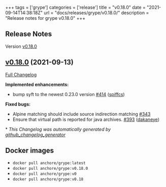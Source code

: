+++
tags = ['grype']
categories = ['release']
title = "v0.18.0"
date = "2021-09-14T14:38:18Z"
url = "docs/releases/grype/v0.18.0/"
description = "Release notes for grype v0.18.0"
+++

## Release Notes

Version [v0.18.0](https://github.com/anchore/grype/releases/tag/v0.18.0)

## [v0.18.0](https://github.com/anchore/grype/tree/v0.18.0) (2021-09-13)

[Full Changelog](https://github.com/anchore/grype/compare/v0.17.0...v0.18.0)

**Implemented enhancements:**

- bump syft to the newest 0.23.0 version  [\#414](https://github.com/anchore/grype/pull/414) ([spiffcs](https://github.com/spiffcs))

**Fixed bugs:**

- Alpine matching should include source indirection matching [\#343](https://github.com/anchore/grype/issues/343)
- Ensure that virtual path is reported for java archives. [\#393](https://github.com/anchore/grype/pull/393) ([dakaneye](https://github.com/dakaneye))



\* *This Changelog was automatically generated by [github_changelog_generator](https://github.com/github-changelog-generator/github-changelog-generator)*


## Docker images

- `docker pull anchore/grype:latest`
- `docker pull anchore/grype:v0.18.0`
- `docker pull anchore/grype:v0`
- `docker pull anchore/grype:v0.18`
